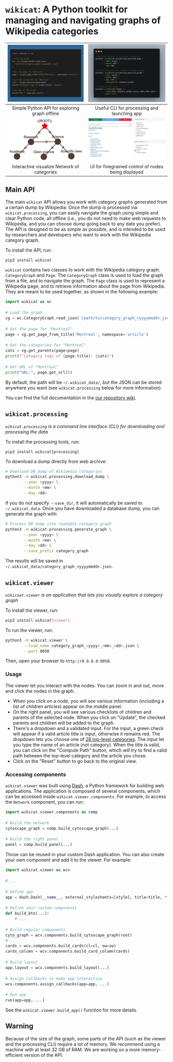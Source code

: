 # `wikicat`: A Python toolkit for managing and navigating graphs of Wikipedia categories

| ![API Sample](assets/api.png) | ![CLI Sample](assets/cli.png) |
|:---:|:---:|
| Simple Python API for exploring graph offline | Useful CLI for processing and launching app |
| ![Interactive network](assets/interactive_network.jpg) | ![panels in the user interface](assets/ui.jpg) |
| Interactive visualize Network of categories | UI for finegrained control of nodes being displayed |


## Main API

The main `wikicat` API allows you work with category graphs generated from a certain dump by Wikipedia. Once the dump is processed via `wikicat.processing`, you can easily navigate the graph using simple and clear Python code, all offline (i.e., you do not need to make web requests to Wikipedia, and you can choose dump going back to any date you prefer). The API is designed to be as simple as possible, and is intended to be used by researchers and developers who want to work with the Wikipedia category graph.

To install the API, run:

```
pip3 install wikicat
```

`wikicat` contains two classes to work with the Wikipedia category graph: `CategoryGraph` and `Page`. The `CategoryGraph` class is used to load the graph from a file, and to navigate the graph. The `Page` class is used to represent a Wikipedia page, and to retrieve information about the page from Wikipedia. They are meant to be used together, as shown in the following example:

```python
import wikicat as wc

# Load the graph
cg = wc.CategoryGraph.read_json('/path/to/category_graph_<yyyymmdd>.json')

# Get the page for "Montreal"
page = cg.get_page_from_title('Montreal', namespace='article')

# Get the categories for "Montreal"
cats = cg.get_parents(page=page)
print(f"Category tags of {page.title}: {cats}")

# Get URL of "Montreal"
print("URL:", page.get_url())
```

By default, the path will be `~/.wikicat_data/`, but the JSON can be stored anywhere you want (see `wikicat.processing` below for more information).

You can find the full documentation in the [our repository wiki](https://github.com/xhluca/wikicat/wiki).


## `wikicat.processing`

*`wikicat.processing` is a command line interface (CLI) for downloading and processing the data*

To install the processing tools, run:

```
pip3 install wikicat[processing]
```

To download a dump directly from web archive:

```bash
# Download DB dump of Wikipedia categories
python3 -m wikicat.processing.download_dump \
        --year <yyyy> \
        --month <mm> \
        --day <dd>
```

If you do not specify `--save_dir`, it will automatically be saved to `~/.wikicat_data`. Once you have downloaded a database dump, you can generate the graph with:

```bash
# Process DB dump into readable category graph
python3 -m wikicat.processing.generate_graph \
        --year <yyyy> \
        --month <mm> \
        --day <dd> \
        --save_prefix category_graph
```

The results will be saved in `~/.wikicat_data/category_graph_<yyyymmdd>.json`.


## `wikicat.viewer`

*`wikicaat.viewer` is an application that lets you visually explore a category graph*

To install the viewer, run:

```bash
pip3 install wikicat[viewer]
```

To run the viewer, run:

```bash
python3 -m wikicat.viewer \
        --load_name category_graph_<yyyy>_<mm>_<dd>.json \
        --port 8050
```

Then, open your browser to `http://0.0.0.0:8050`.

### Usage

The viewer let you interact with the nodes. You can zoom in and out, move and click the nodes in the graph.
- When you click on a node, you will see various information (including a list of children articles) appear on the middle panel. 
- On the right panel, you will see various checklists of children and parents of the selected node. When you click on "Update", the checked parents and children will be added to the graph.
- There's a dropdown and a validated input. For the input, a green check will appear if a valid article title is input, otherwise it remains red. The dropdown lets you choose one of [28 top-level categories](https://en.wikipedia.org/wiki/Wikipedia:Contents/Categories). The input let you type the name of an article (not category). When the title is valid, you can click on the "Compute Path" button, which will *try* to find a valid path between the top-level category and the article you chose.
- Click on the "Reset" button to go back to the original view.

### Accessing components

`wikicat.viewer` was built using [Dash](https://dash.plotly.com/), a Python framework for building web applications. The application is composed of several components, which can be accessed inside `wikicat.viewer.components`. For example, to access the `Network` component, you can run:

```python
import wikicat.viewer.components as comp

# Build the network
cytoscape_graph = comp.build_cytoscape_graph(...)

# Build the right panel
panel = comp.build_panel(...)
```

Those can be reused in your custom Dash application. You can also create your own component and add it to the viewer. For example:

```python
import wikicat.viewer as wcv

# ...

# Define app
app = dash.Dash(__name__, external_stylesheets=[style], title=title, **kwargs)

# Define your custom components
def build_btn(...):
    # ...

# Build regular components
cyto_graph = wcv.components.build_cytoscape_graph(root)
# ...
cards = wcv.components.build_cards(cl=cl, sw=sw)
cards_column = wcv.components.build_card_column(cards)

# Build layout
app.layout = wcv.components.build_layout(...)

# Assign callbacks to make app interactive
wcv.components.assign_callbacks(app=app, ...)

# Run app
run(app=app, ...)
```

See the `wikicat.viewer.build_app()` function for more details.

## Warning

Because of the size of the graph, some parts of the API (such as the viewer and the processing CLI) require a lot of memory. We recommend using a machine with at least 32 GB of RAM. We are working on a more memory-efficient version of the API.
